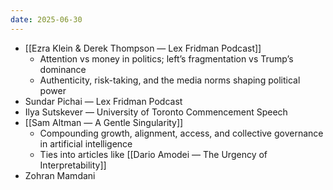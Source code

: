 ```yaml
---
date: 2025-06-30
---
```

- [[Ezra Klein & Derek Thompson — Lex Fridman Podcast]]
	- Attention vs money in politics; left’s fragmentation vs Trump’s dominance
	- Authenticity, risk-taking, and the media norms shaping political power
- Sundar Pichai — Lex Fridman Podcast
- Ilya Sutskever — University of Toronto Commencement Speech
- [[Sam Altman — A Gentle Singularity]]
	- Compounding growth, alignment, access, and collective governance in artificial intelligence
	- Ties into articles like [[Dario Amodei — The Urgency of Interpretability]]
- Zohran Mamdani